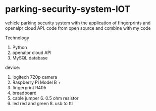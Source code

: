 # parking-security-system-IOT
vehicle parking security system with the application of fingerprints and openalpr cloud API. code from open source and combine with my code 

Technology 
1. Python 
2. openalpr cloud API 
3. MySQL database   

device: 
1. logitech 720p camera 
2. Raspberry Pi Model B + 
3. fingerprint R405 
4. breadboard 
5. cable jumper 6. 0.5 ohm resistor 
7. led red and green 8. usb to ttl
